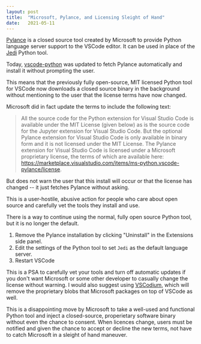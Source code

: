 ```yaml
---
layout: post
title:  "Microsoft, Pylance, and Licensing Sleight of Hand"
date:   2021-05-11
---
```


[Pylance](https://github.com/microsoft/pylance-release) is a closed source tool created by Microsoft to provide Python language server support to the VSCode editor. It can be used in place of the [Jedi](https://github.com/davidhalter/jedi) Python tool.

Today, [vscode-python](https://github.com/Microsoft/vscode-python) was updated to fetch Pylance automatically and install it without prompting the user.

This means that the previously fully open-source, MIT licensed Python tool for VSCode now downloads a closed source binary in the background without mentioning to the user that the license terms have now changed.

Microsoft did in fact update the terms to include the following text:

> All the source code for the Python extension for Visual Studio Code is available under the MIT License (given below) as is the source code for the Jupyter extension for Visual Studio Code. But the optional Pylance extension for Visual Studio Code is only available in binary form and it is not licensed under the MIT License. The Pylance extension for Visual Studio Code is licensed under a Microsoft proprietary license, the terms of which are available here: https://marketplace.visualstudio.com/items/ms-python.vscode-pylance/license.

But does not warn the user that this install will occur or that the license has changed -- it just fetches Pylance without asking.

This is a user-hostile, abusive action for people who care about open source and carefully vet the tools they install and use.

There is a way to continue using the normal, fully open source Python tool, but it is no longer the default.

1. Remove the Pylance installation by clicking "Uninstall" in the Extensions side panel.
2. Edit the settings of the Python tool to set `Jedi` as the default language server.
3. Restart VSCode

This is a PSA to carefully vet your tools and turn off automatic updates if you don't want Microsoft or some other developer to casually change the license without warning. I would also suggest using [VSCodium](https://vscodium.com/), which will remove the proprietary blobs that Microsoft packages on top of VSCode as well.

This is a disappointing move by Microsoft to take a well-used and functional Python tool and inject a closed-source, properietary software binary without even the chance to consent. When licences change, users must be notified and given the chance to accept or decline the new terms, not have to catch Microsoft in a sleight of hand maneuver. 
